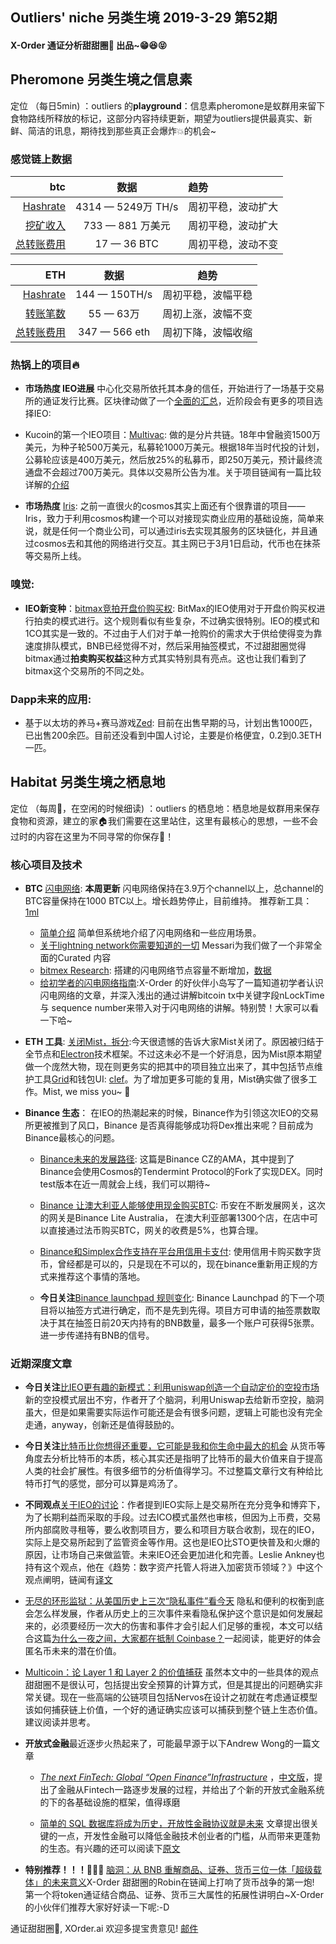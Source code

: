 

## Outliers' niche 另类生境 2019-3-29 第52期

#### X-Order 通证分析甜甜圈🍩 出品~😁😆😝 


## Pheromone 另类生境之信息素
定位 （每日5min)  ：outliers 的**playground**：信息素pheromone是蚁群用来留下食物路线所释放的标记，这部分内容持续更新，期望为outliers提供最真实、新鲜、简洁的讯息，期待找到那些真正会爆炸💥的机会~

### 感觉链上数据 

| btc | 数据 | 趋势|
|---:|:--:|:--|
| [Hashrate](https://www.blockchain.com/charts/hash-rate)| 4314 — 5249万 TH/s| 周初平稳，波动扩大|
| [挖矿收入](https://www.blockchain.com/charts/miners-revenue) | 733 — 881 万美元 | 周初平稳，波动扩大|
| [总转账费用](https://www.blockchain.com/charts/transaction-fees) | 17 — 36 BTC | 周初平稳，波动不变|



|ETH | 数据 | 趋势|
|--:|:--:|:--:|
|[Hashrate](https://etherscan.io/chart/hashrate)| 144 — 150TH/s| 周初平稳，波幅平稳|
|[转账笔数](https://etherscan.io/chart/tx)|55 — 63万|周初上涨，波幅不变|
|[总转账费用](https://etherscan.io/chart/transactionfee)| 347 — 566 eth| 周初下降，波幅收缩 |



### 热锅上的项目🔥

- **市场热度 IEO进展** 中心化交易所依托其本身的信任，开始进行了一场基于交易所的通证发行比赛。区块律动做了一个[全面的汇总](https://www.theblockbeats.com/ieo)，近阶段会有更多的项目选择IEO:
- Kucoin的第一个IEO项目：[Multivac](https://www.mtv.ac/): 做的是分片共链。18年中曾融资1500万美元，为种子轮500万美元，私募轮1000万美元。根据18年当时代投的计划，公募轮应该是400万美元，然后放25%的私募币，即250万美元，预计最终流通盘不会超过700万美元。具体以交易所公告为准。关于项目链闻有一篇比较详解的[介绍](https://www.chainnews.com/articles/407554592757.htm)



- **市场热度** [Iris](https://www.irisnet.org/): 之前一直很火的cosmos其实上面还有个很靠谱的项目——Iris，致力于利用cosmos构建一个可以对接现实商业应用的基础设施，简单来说，就是任何一个商业公司，可以通过iris去实现其服务的区块链化，并且通过cosmos去和其他的网络进行交互。其主网已于3月1日启动，代币也在抹茶等交易所上线。

### 嗅觉: 
- **IEO新变种**：[bitmax竞拍开盘价购买权](https://bitmaxhelp.zendesk.com/hc/zh-cn/articles/360020456353-BitMax-io%E5%85%A8%E7%90%83%E9%A6%96%E5%8F%91BOLT-%E6%8B%8D%E5%8D%96-%E5%AD%98%E5%B8%81%E5%AE%9D%E6%B4%BB%E5%8A%A8%E7%81%AB%E7%83%AD%E5%BC%80%E5%90%AF): BitMax的IEO使用对于开盘价购买权进行拍卖的模式进行。这个规则看似有些复杂，不过确实很特别。IEO的模式和1CO其实是一致的。不过由于人们对于单一抢购价的需求大于供给使得变为靠速度排队模式，BNB已经觉得不对，然后采用抽签模式，不过甜甜圈觉得bitmax通过**拍卖购买权益**这种方式其实特别具有亮点。这也让我们看到了bitmax这个交易所的不同之处。



### Dapp未来的应用: 
- 基于以太坊的养马+赛马游戏[Zed](https://zed.run/): 目前在出售早期的马，计划出售1000匹，已出售200余匹。目前还没看到中国人讨论，主要是价格便宜，0.2到0.3ETH一匹。


## Habitat 另类生境之栖息地
定位 （每周🍵，在空闲的时候细读) ：outliers 的栖息地：栖息地是蚁群用来保存食物和资源，建立的家🏠我们需要在这里站住，这里有最核心的思想，一些不会过时的内容在这里为不同寻常的你保存🌲！

### 核心项目及技术

- **BTC** [闪电网络](https://1ml.com/statistics): **本周更新** 闪电网络保持在3.9万个channel以上，总channel的BTC容量保持在1000 BTC以上。增长趋势停止，目前维持。 推荐新工具： [1ml](https://1ml.com/)
	- [简单介绍](https://medium.com/coinmonks/intro-to-lightning-network-apps-lapps-b548c96ec13f) 简单但系统地介绍了闪电网络和一些应用场景。
	- [关于lightning network你需要知道的一切](https://messari.io/resource/lightning-network) Messari为我们做了一个非常全面的Curated 内容
	- [bitmex Research](https://blog.bitmex.com/research/): 搭建的闪电网络节点容量不断增加，[数据](https://1ml.com/node/0395033b252c6f40e3756984162d68174e2bd8060a129c0d3462a9370471c6d28f/history)
	- [给初学者的闪电网络指南](https://www.chainnews.com/articles/219134762084.htm):X-Order 的好伙伴小岛写了一篇知道初学者认识闪电网络的文章，并深入浅出的通过讲解bitcoin tx中关键字段nLockTime 与 sequence number来带入对于闪电网络的讲解。特别赞！大家可以看一下哈~

- **ETH 工具**: [关闭Mist，拆分](https://medium.com/@avsa/sunsetting-mist-da21c8e943d2):今天很遗憾的告诉大家Mist关闭了。原因被归结于全节点和[Electron](https://electronjs.org/)技术框架。不过这未必不是一个好消息，因为Mist原本期望做一个庞然大物，现在则更务实的把其中的项目独立出来了，其中包括节点维护工具[Grid](https://github.com/ethereum/grid)和钱包UI: [clef](https://github.com/ethereum/go-ethereum/tree/master/cmd/clef)。为了增加更多可能的复用，Mist确实做了很多工作。Mist, we miss you~ 💖



- **Binance 生态**：
在IEO的热潮起来的时候，Binance作为引领这次IEO的交易所更被推到了风口，Binance 是否真得能够成功将Dex推出来呢？目前成为Binance最核心的问题。

	- [Binance未来的发展路径](https://www.binance.com/en/blog/300213018722623488/): 这篇是Binance CZ的AMA，其中提到了Binance会使用Cosmos的Tendermint Protocol的Fork了实现DEX。同时test版本在近一周就会上线，我们可以期待~ 
	
	- [Binance 让澳大利亚人能够使用现金购买BTC](https://www.coindesk.com/binance-launches-bitcoin-buying-at-over-1300-australian-stores?hootPostID=5de355f31eb095b3d5b3329b6160960b): 币安在不断发展网关，这次的网关是Binance Lite Australia， 在澳大利亚部署1300个店，在店中可以直接通过法币购买BTC，网关的收费是5%，也算合理。
	- [Binance和Simplex合作支持在平台用信用卡支付](https://www.binance.com/en/blog/297658163885826048/Binance-Enables-Credit-Card-Payments-Through-Simplex-Partnership-Furthering-Crypto-Adoption-Worldwide): 使用信用卡购买数字货币，曾经都是可以的，只是现在不可以的，现在binance重新用正规的方式来推荐这个事情的落地。
	- **今日关注**[Binance launchpad 规则变化](https://www.binance.com/en/blog/316491046311071744/Update-to-the-Binance-Launchpad-Token-Sale-Format): Binance Launchpad 的下一个项目将以抽签方式进行确定，而不是先到先得。项目方可申请的抽签票数取决于其在抽签日前20天内持有的BNB数量，最多一个账户可获得5张票。进一步传递持有BNB的信号。
	


### 近期深度文章


- **今日关注**[比IEO更有趣的新模式：利用uniswap创造一个自动定价的空投市场](https://mp.weixin.qq.com/s/CAUCsWNTs-1zeNi-jnpZ_Q) 新的空投模式层出不穷，作者开了个脑洞，利用Uniswap去给新币空投，脑洞虽大，但是如果需要实际运作可能还是会有很多问题，逻辑上可能也没有完全走通，anyway，创新还是值得鼓励的。
- **今日关注**[比特币比你想得还重要，它可能是我和你生命中最大的机会](https://www.chainnews.com/articles/569708816151.htm) 从货币等角度去分析比特币的本质，核心其实还是指明了比特币的最大价值来自于提高人类的社会扩展性。有很多细节的分析值得学习。不过整篇文章行文有种给比特币打气的感觉，部分可以算是鸡汤了。
- **不同观点**[关于IEO的讨论](https://www.zhihu.com/question/315710808/answer/625541314)：作者提到IEO实际上是交易所在充分竞争和博弈下，为了长期利益而采取的手段。过去ICO模式虽然也审核，但因为上币费，交易所内部腐败寻租等，要么收割项目方，要么和项目方联合收割，现在的IEO，实际上是交易所起到了监管资金等作用。这也是IEO比STO更快普及和火爆的原因，让市场自己来做监管。未来IEO还会更加进化和完善。Leslie Ankney也持有这个观点，他在《趋势：数字资产托管人将进入加密货币领域？》中这个观点阐明，链闻有[译文](https://www.chainnews.com/articles/417353054214.htm)
- [无尽的环形监狱：从美国历史上三次“隐私事件”看今天](https://mp.weixin.qq.com/s?__biz=MzA4MzE1MzQ3MA==&mid=2450141630&idx=1&sn=04b1190a715668324b1a41585d0eae57&chksm=880456efbf73dff982fcc3631006f059e14820295a801db049ffba50eb46283a2c4e2d61e95b&xtrack=1&scene=0&subscene=131&clicktime=1553125331&ascene=7&devicetype=android-28&version=2700033b&nettype=WIFI&abtest_cookie=BAABAAoACwASABMABQAjlx4AVpkeAL2ZHgDZmR4A3JkeAAAA&lang=zh_CN&pass_ticket=ZJ8%2BACVlhGuqcv84a1JUUwXbgwIn9nhqGli7hGhBdR6%2FdDtsDgzbGMnH4jbB1GHB&wx_header=1) 隐私和便利的权衡到底会怎么样发展，作者从历史上的三次事件来看隐私保护这个意识是如何发展起来的，必须要经历一次大的伤害和事件才会引起人们足够的重视，本文可以结合这篇[为什么一夜之间，大家都在抵制 Coinbase？](https://www.chainnews.com/articles/960779358506.htm)一起阅读，能更好的体会匿名币未来的潜在价值。
- [Multicoin：论 Layer 1 和 Layer 2 的价值捕获](https://mp.weixin.qq.com/s?__biz=MzI1Mzk4ODIwOA==&mid=2247487923&idx=1&sn=a29b36984ebac7a719399e356f494720&chksm=e9cd4dacdebac4babc402a84ebb2aa56423c1815071b310285b9e2e1e37f51328ecffb009198&xtrack=1&scene=0&subscene=131&clicktime=1553126858&ascene=7&devicetype=android-28&version=2700033b&nettype=cmnet&abtest_cookie=BAABAAoACwASABMABQAjlx4AVpkeAL2ZHgDZmR4A3JkeAAAA&lang=zh_CN&pass_ticket=ZJ8%2BACVlhGuqcv84a1JUUwXbgwIn9nhqGli7hGhBdR6%2FdDtsDgzbGMnH4jbB1GHB&wx_header=1) 虽然本文中的一些具体的观点甜甜圈不是很认可，包括提出安全预算的计算方式，但是其提出的问题确实非常关键。现在一些高端的公链项目包括Nervos在设计之初就在考虑通证模型该如何捕获链上价值，一个好的通证确实应该可以捕获到整个链上生态价值。建议阅读并思考。
- **开放式金融**最近逐步火热起来了，可能最早源于以下Andrew Wong的一篇文章

  - [*The next FinTech: Global “Open Finance”Infrastructure*](https://medium.com/macro-narratives-in-blockchain/the-next-fintech-global-open-finance-infrastructure-90ac093a411b?sk=4b93ab31d65bbfbb15dfe448d64c8d27) ，[中文版](https://www.chainnews.com/articles/999172600249.htm)，提出了金融从Fintech一路逐步发展的过程，并给出了个新的开放式金融系统的下的各基础设施的框架，值得琢磨

  - [简单的 SQL 数据库将成为历史，开放性金融协议就是未来](https://www.chainnews.com/articles/397016215262.htm)  文章提出很关键的一点，开发性金融可以降低金融技术创业者的门槛，从而带来更蓬勃的生态。有兴趣的还可以阅读下[原文](https://medium.com/balance-io/why-open-source-finance-will-win-a1f3a61544c2)
 
- **特别推荐！！！🌹🌹🌹** [脑洞：从 BNB 重解商品、证券、货币三位一体「超级载体」的未来意义](https://www.chainnews.com/articles/942975463413.htm)X-Order 甜甜圈的Robin在链闻上打响了货币战争的第一炮! 第一个将token通证结合商品、证券、货币三大属性的拓展性讲明白~X-Order的小伙伴们推荐大家好好读一下呢:-D










通证甜甜圈🍩, XOrder.ai 欢迎多提宝贵意见! [邮件](qchen@xorder.ai)
